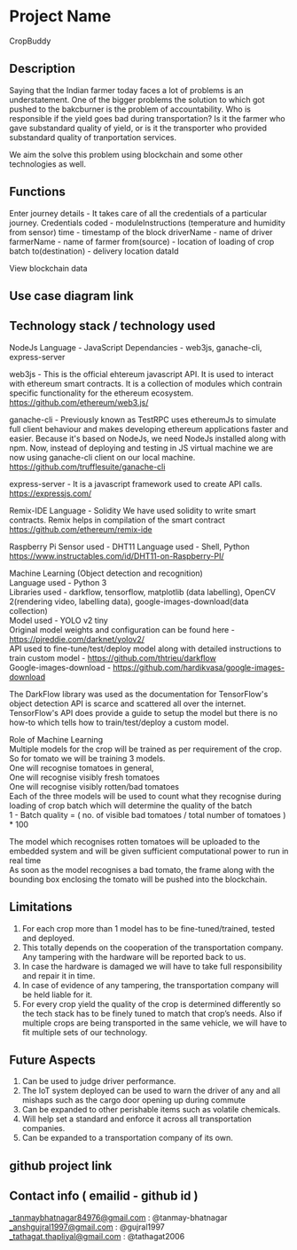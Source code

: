 # Project Name
CropBuddy

## Description
Saying that the Indian farmer today faces a lot of problems is an understatement. One of the bigger problems the solution to which got pushed to the bakcburner is the problem of accountability. Who is responsible if the yield goes bad during transportation? Is it the farmer who gave substandard quality of yield, or is it the transporter who provided substandard quality of tranportation services.

We aim the solve this problem using blockchain and some other technologies as well.

## Functions
Enter journey details - It takes care of all the credentials of a particular journey. Credentials coded - 
	moduleInstructions (temperature and humidity from sensor)
	time - timestamp of the block
	driverName - name of driver
	farmerName - name of farmer
	from(source) - location of loading of crop batch
	to(destination) - delivery location
	dataId 

View blockchain data

## Use case diagram link

## Technology stack / technology used
NodeJs
Language - JavaScript
Dependancies - web3js, ganache-cli, express-server

web3js - This is the official ehtereum javascript API. It is used to interact with ethereum smart contracts. It is a collection of modules which contrain specific functionality for the ethereum ecosystem.
https://github.com/ethereum/web3.js/

ganache-cli - Previously known as TestRPC uses ethereumJs to simulate full client behaviour and makes developing ethereum applications faster and easier. Because it's based on NodeJs, we need NodeJs installed along with npm. Now, instead of deploying and testing in JS virtual machine we are now using ganache-cli client on our local machine.
https://github.com/trufflesuite/ganache-cli

express-server - It is a javascript framework used to create API calls. 
https://expressjs.com/

Remix-IDE
Language - Solidity
We have used solidity to write smart contracts. Remix helps in compilation of the smart contract
https://github.com/ethereum/remix-ide

Raspberry Pi
Sensor used - DHT11 
Language used - Shell, Python
https://www.instructables.com/id/DHT11-on-Raspberry-PI/


Machine Learning (Object detection and recognition) <br>
Language used - Python 3 <br>
Libraries used - darkflow, tensorflow, matplotlib (data labelling), OpenCV 2(rendering video, labelling data), google-images-download(data collection) <br>
Model used - YOLO v2 tiny <br>
Original model weights and configuration can be found here - https://pjreddie.com/darknet/yolov2/ <br>
API used to fine-tune/test/deploy model along with detailed instructions to train custom model - https://github.com/thtrieu/darkflow <br>
Google-images-download - https://github.com/hardikvasa/google-images-download <br>

The DarkFlow library was used as the documentation for TensorFlow's object detection API is scarce and scattered all over the internet. <br>
TensorFlow's API does provide a guide to setup the model but there is no how-to which tells how to train/test/deploy a custom model. <br>

Role of Machine Learning <br>
Multiple models for the crop will be trained as per requirement of the crop. <br>
So for tomato we will be training 3 models. <br>
One will recognise tomatoes in general, <br>
One will recognise visibly fresh tomatoes <br>
One will recognise visibly rotten/bad tomatoes <br>
Each of the three models will be used to count what they recognise during loading of crop batch which will determine the quality of the batch <br>
1 - Batch quality = ( no. of visible bad tomatoes / total number of tomatoes ) * 100 <br>

The model which recognises rotten tomatoes will be uploaded to the embedded system and will be given sufficient computational power to run in real time <br>
As soon as the model recognises a bad tomato, the frame along with the bounding box enclosing the tomato will be pushed into the blockchain. <br>



## Limitations
1. For each crop more than 1 model has to be fine-tuned/trained, tested and deployed. <br>
2. This totally depends on the cooperation of the transportation company. Any tampering with the hardware will be reported back to us. <br>
3. In case the hardware is damaged we will have to take full responsibility and repair it in time. <br>
4. In case of evidence of any tampering, the transportation company will be held liable for it. <br>
5. For every crop yield the quality of the crop is determined differently so the tech stack has to be finely tuned to match that crop’s needs. Also if multiple crops are being transported in the same vehicle, we will have to fit multiple sets of our technology. <br>


## Future Aspects
1. Can be used to judge driver performance. <br>
2. The IoT system deployed can be used to warn the driver of any and all mishaps such as the cargo door opening up during commute
3. Can be expanded to other perishable items such as volatile chemicals. <br>
4. Will help set a standard and enforce it across all transportation companies. <br>
5. Can be expanded to a transportation company of its own. <br>


## github project link

## Contact info ( emailid - github id )

_tanmaybhatnagar84976@gmail.com : @tanmay-bhatnagar <br>
_anshgujral1997@gmail.com : @gujral1997 <br>
_tathagat.thapliyal@gmail.com : @tathagat2006 <br>
